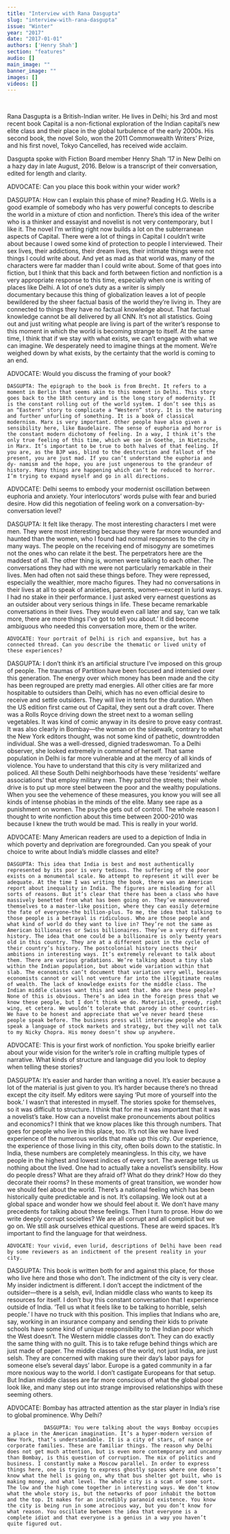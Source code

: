 ```yaml
---
title: "Interview with Rana Dasgupta"
slug: "interview-with-rana-dasgupta"
issue: "Winter"
year: "2017"
date: "2017-01-01"
authors: ['Henry Shah']
section: "features"
audio: []
main_image: ""
banner_image: ""
images: []
videos: []
---
```

    

 Rana Dasgupta is a British-Indian writer. He lives in Delhi; his 3rd and most recent book Capital is a non-fictional exploration of the Indian capital’s new elite class and their place in the global turbulence of the early 2000s. His second book, the novel Solo, won the 2011 Commonwealth Writers’ Prize, and his first novel, Tokyo Cancelled, has received wide acclaim.

 Dasgupta spoke with Fiction Board member Henry Shah ’17 in New Delhi on a hazy day in late August, 2016. Below is a transcript of their conversation, edited for length and clarity. 

 ADVOCATE: Can you place this book within your wider work? 

 DASGUPTA: How can I explain this phase of mine? Reading H.G. Wells is a good example of somebody who has very powerful concepts to describe the world in a mixture of ction and nonfiction. There’s this idea of the writer who is a thinker and essayist and novelist is not very contemporary, but I like it. The novel I’m writing right now builds a lot on the subterranean aspects of Capital. There were a lot of things in Capital I couldn’t write about because I owed some kind of protection to people I interviewed. Their sex lives, their addictions, their dream lives, their intimate things were not things I could write about. And yet as mad as that world was, many of the characters were far madder than I could write about. Some of that goes into fiction, but I think that this back and forth between fiction and nonfiction is a very appropriate response to this time, especially when one is writing of places like Delhi. A lot of one’s duty as a writer is simply documentary because this thing of globalization leaves a lot of people bewildered by the sheer factual basis of the world they’re living in. They are connected to things they have no factual knowledge about. That factual knowledge cannot be all delivered by all CNN. It’s not all statistics. Going out and just writing what people are living is part of the writer’s response to this moment in which the world is becoming strange to itself. At the same time, I think that if we stay with what exists, we can’t engage with what we can imagine. We desperately need to imagine things at the moment. We’re weighed down by what exists, by the certainty that the world is coming to an end.

 ADVOCATE: Would you discuss the framing of your book?

    DASGUPTA: The epigraph to the book is from Brecht. It refers to a moment in Berlin that seems akin to this moment in Delhi. This story goes back to the 18th century and is the long story of modernity. It is the constant rolling out of the world system. I don’t see this as an “Eastern” story to complicate a “Western” story. It is the maturing and further unfurling of something. It is a book of classical modernism. Marx is very important. Other people have also given a sensibility here, like Baudelaire. The sense of euphoria and horror is the constant modern dichotomy of feeling. In a way, I think it’s the only true feeling of this time, which we see in Goethe, in Nietzsche, in Marx. It’s important to be true to both halves of that feeling. If you are, as the BJP was, blind to the destruction and fallout of the present, you are just mad. If you can’t understand the euphoria and dy- namism and the hope, you are just ungenerous to the grandeur of history. Many things are happening which can’t be reduced to horror. I’m trying to expand myself and go in all directions.

 ADVOCATE: Delhi seems to embody your modernist oscillation between euphoria and anxiety. Your interlocutors’ words pulse with fear and buried desire. How did this negotiation of feeling work on a conversation-by-conversation level?

 DASGUPTA: It felt like therapy. The most interesting characters I met were men. They were most interesting because they were far more wounded and haunted than the women, who I found had normal responses to the city in many ways. The people on the receiving end of misogyny are sometimes not the ones who can relate it the best. The perpetrators here are the maddest of all. The other thing is, women were talking to each other. The conversations they had with me were not particularly remarkable in their lives. Men had often not said these things before. They were repressed, especially the wealthier, more macho figures. They had no conversations in their lives at all to speak of anxieties, parents, women—except in lurid ways. I had no stake in their performance. I just asked very earnest questions as an outsider about very serious things in life. These became remarkable conversations in their lives. They would even call later and say, ‘can we talk more, there are more things I’ve got to tell you about.’ It did become ambiguous who needed this conversation more, them or the writer.

    ADVOCATE: Your portrait of Delhi is rich and expansive, but has a connected thread. Can you describe the thematic or lived unity of these experiences?

 DASGUPTA: I don’t think it’s an artificial structure I’ve imposed on this group of people. The traumas of Partition have been focused and intensied over this generation. The energy over which money has been made and the city has been regrouped are pretty mad energies. All other cities are far more hospitable to outsiders than Delhi, which has no even official desire to receive and settle outsiders. They will live in tents for the duration. When the US edition first came out of Capital, they sent out a draft cover. There was a Rolls Royce driving down the street next to a woman selling vegetables. It was kind of comic anyway in its desire to prove easy contrast. It was also clearly in Bombay—the woman on the sidewalk, contrary to what the New York editors thought, was not some kind of pathetic, downtrodden individual. She was a well-dressed, dignied tradeswoman. To a Delhi observer, she looked extremely in command of herself. That same population in Delhi is far more vulnerable and at the mercy of all kinds of violence. You have to understand that this city is very militarized and policed. All these South Delhi neighborhoods have these ‘residents’ welfare associations’ that employ military men. They patrol the streets; their whole drive is to put up more steel between the poor and the wealthy populations. When you see the vehemence of these measures, you know you will see all kinds of intense phobias in the minds of the elite. Many see rape as a punishment on women. The psyche gets out of control. The whole reason I thought to write nonfiction about this time between 2000-2010 was because I knew the truth would be mad. This is really in your world.

 ADVOCATE: Many American readers are used to a depiction of India in which poverty and deprivation are foregrounded. Can you speak of your choice to write about India’s middle classes and elite? 

    DASGUPTA: This idea that India is best and most authentically represented by its poor is very tedious. The suffering of the poor exists on a monumental scale. No attempt to represent it will ever be adequate. At the time I was writing the book, there was an American report about inequality in India. The figures are misleading for all sorts of reasons. But it’s clear that there has been a class who have massively benetted from what has been going on. They’ve maneuvered themselves to a master-like position, where they can easily determine the fate of everyone—the billion-plus. To me, the idea that talking to those people is a betrayal is ridiculous. Who are those people and what kind of world do they want to live in? They’re not the same as American billionaires or Swiss billionaires. They’ve a very different history. The idea that one could be a billionaire is only twenty years old in this country. They are at a different point in the cycle of their country’s history. The postcolonial history inects their ambitions in interesting ways. It’s extremely relevant to talk about them. There are various gradations. We’re talking about a tiny slab within the Indian population, but about wide variation within that slab. The economists can’t document that variation very well, because economists cannot or will not venture far into the illegitimate realms of wealth. The lack of knowledge exists for the middle class. The Indian middle classes want this and want that. Who are these people? None of this is obvious. There’s an idea in the foreign press that we know these people, but I don’t think we do. Materialist, greedy, right wing, et cetera. We wouldn’t tolerate that parody in other countries. We have to be honest and appreciate that we’ve never heard these people speak before. The business press will interview people who can speak a language of stock markets and strategy, but they will not talk to my Nicky Chopra. His money doesn’t show up anywhere.

 ADVOCATE: This is your first work of nonfiction. You spoke brieifly earlier about your wide vision for the writer’s role in crafting multiple types of narrative. What kinds of structure and language did you look to deploy when telling these stories?

 DASGUPTA: It’s easier and harder than writing a novel. It’s easier because a lot of the material is just given to you. It’s harder because there’s no thread except the city itself. My editors were saying ‘Put more of yourself into the book.’ I wasn’t that interested in myself. The stories spoke for themselves, so it was difficult to structure. I think that for me it was important that it was a novelist’s take. How can a novelist make pronouncements about politics and economics? I think that we know places like this through numbers. That goes for people who live in this place, too. It’s not like we have lived experience of the numerous worlds that make up this city. Our experience, the experience of those living in this city, often boils down to the statistic. In India, these numbers are completely meaningless. In this city, we have people in the highest and lowest indices of every sort. The average tells us nothing about the lived. One had to actually take a novelist’s sensibility. How do people dress? What are they afraid of? What do they drink? How do they decorate their rooms? In these moments of great transition, we wonder how we should feel about the world. There’s a national feeling which has been historically quite predictable and is not. It’s collapsing. We look out at a global space and wonder how we should feel about it. We don’t have many precedents for talking about these feelings. Then I turn to prose. How do we write deeply corrupt societies? We are all corrupt and all complicit but we go on. We still ask ourselves ethical questions. These are weird spaces. It’s important to find the language for that weirdness.

    ADVOCATE: Your vivid, even lurid, descriptions of Delhi have been read by some reviewers as an indictment of the present reality in your city.

 DASGUPTA: This book is written both for and against this place, for those who live here and those who don’t. The indictment of the city is very clear. My insider indictment is different. I don’t accept the indictment of the outsider—there is a selsh, evil, Indian middle class who wants to keep its resources for itself. I don’t buy this constant conversation that I experience outside of India. ‘Tell us what it feels like to be talking to horrible, selsh people.’ I have no truck with this position. This implies that Indians who are, say, working in an insurance company and sending their kids to private schools have some kind of unique responsibility to the Indian poor which the West doesn’t. The Western middle classes don’t. They can do exactly the same thing with no guilt. This is to take refuge behind things which are just made of paper. The middle classes of the world, not just India, are just selsh. They are concerned with making sure their day’s labor pays for someone else’s several days’ labor. Europe is a gated community in a far more noxious way to the world. I don’t castigate Europeans for that setup. But Indian middle classes are far more conscious of what the global poor look like, and many step out into strange improvised relationships with these seeming others.

 ADVOCATE: Bombay has attracted attention as the star player in India’s rise to global prominence. Why Delhi? 

                DASGUPTA: You were talking about the ways Bombay occupies a place in the American imagination. It’s a hyper-modern version of New York, that’s understandable. It is a city of stars, of nance or corporate families. These are familiar things. The reason why Delhi does not get much attention, but is even more contemporary and uncanny than Bombay, is this question of corruption. The mix of politics and business. I constantly make a Moscow parallel. In order to express things here, one is trying to express ghostly spaces where one doesn’t know what the hell is going on, why that bus shelter got built, who is making money, and what level. The whole city is a scam of some sort. The low and the high come together in interesting ways. We don’t know what the whole story is, but the networks of poor inhabit the bottom and the top. It makes for an incredibly paranoid existence. You know the city is being run in some atrocious way, but you don’t know for what reason. You oscillate between the idea that everyone is a complete idiot and that everyone is a genius in a way you haven’t quite figured out. 

      
